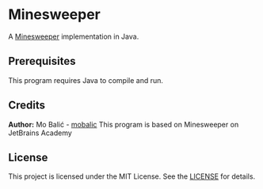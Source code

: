 # Minesweeper
A [Minesweeper](https://en.wikipedia.org/wiki/Minesweeper_(video_game))  implementation in Java.

## Prerequisites
This program requires Java to compile and run.

## Credits
**Author:** Mo Balić - [mobalic](https://github.com/mobalic)
This program is based on Minesweeper on JetBrains Academy

## License
This project is licensed under the MIT License. See the [LICENSE](https://github.com/mobalic/Minesweeper/blob/main/LICENSE) for details.
